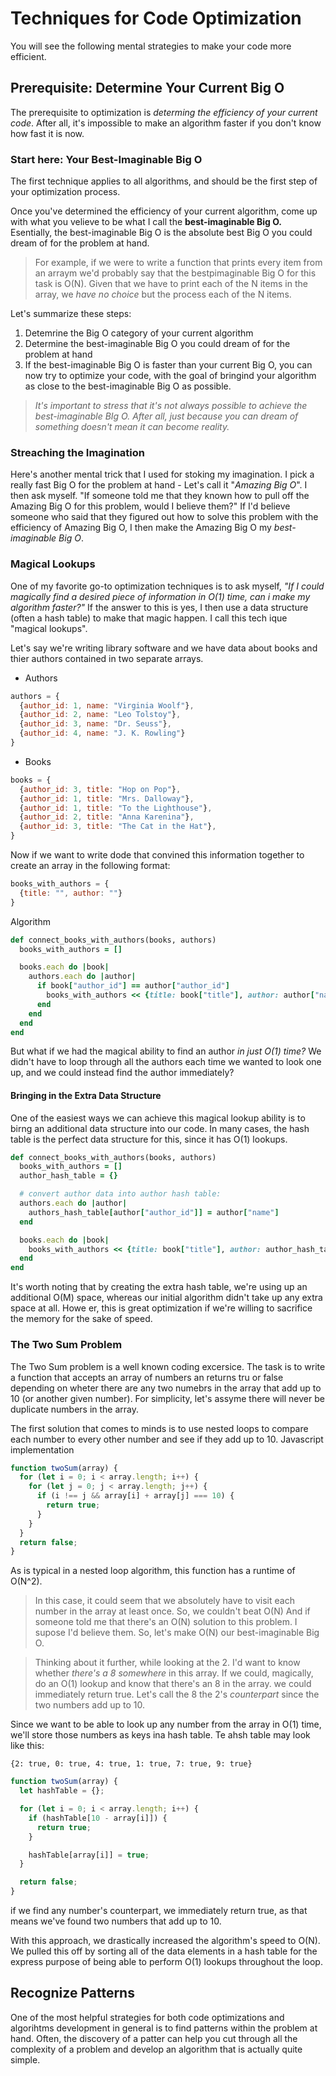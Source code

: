 # Techniques for Code Optimization

You will see the following mental strategies to make your code more efficient.

## Prerequisite: Determine Your Current Big O

The prerequisite to optimization is _determing the efficiency of your current code_. After all, it's impossible to make an algorithm faster if you don't know how fast it is now.

### Start here: Your Best-Imaginable Big O

The first technique applies to all algorithms, and should be the first step of your optimization process.

Once you've determined the efficiency of your current algorithm, come up with what you velieve to be what I call the **best-imaginable Big O.**
Esentially, the best-imaginable Big O is the absolute best Big O you could dream of for the problem at hand.

> For example, if we were to write a function that prints every item from an arraym we'd probably say that the bestpimaginable Big O for this task is O(N). Given that we have to print each of the N items in the array, we _have no choice_ but the process each of the N items.

Let's summarize these steps:

1. Detemrine the Big O category of your current algorithm
2. Determine the best-imaginable Big O you could dream of for the problem at hand
3. If the best-imaginable Big O is faster than your current Big O, you can now try to optimize your code, with the goal of bringind your algorithm as close to the best-imaginable Big O as possible.

> _It's important to stress that it's not always possible to achieve the best-imaginable BIg O. After all, just because you can dream of something doesn't mean it can become reality._

### Streaching the Imagination

Here's another mental trick that I used for stoking my imagination. I pick a really fast Big O for the problem at hand - Let's call it "_Amazing Big O_". I then ask myself. "If someone told me that they known how to pull off the Amazing Big O for this problem, would I believe them?" If I'd believe someone who said that they figured out how to solve this problem with the efficiency of Amazing Big O, I then make the Amazing Big O my _best-imaginable Big O_.

### Magical Lookups

One of my favorite go-to optimization techniques is to ask myself, _"If I could magically find a desired piece of information in O(1) time, can i make my algorithm faster?"_
If the answer to this is yes, I then use a data structure (often a hash table) to make that magic happen. I call this tech ique "magical lookups".

Let's say we're writing library software and we have data about books and thier authors contained in two separate arrays.

- Authors

```javascript
authors = {
  {author_id: 1, name: "Virginia Woolf"},
  {author_id: 2, name: "Leo Tolstoy"},
  {author_id: 3, name: "Dr. Seuss"},
  {author_id: 4, name: "J. K. Rowling"}
}
```

- Books

```javascript
books = {
  {author_id: 3, title: "Hop on Pop"},
  {author_id: 1, title: "Mrs. Dalloway"},
  {author_id: 1, title: "To the Lighthouse"},
  {author_id: 2, title: "Anna Karenina"},
  {author_id: 3, title: "The Cat in the Hat"},
}
```

Now if we want to write dode that convined this information together to create an array in the following format:

```javascript
books_with_authors = {
  {title: "", author: ""}
}
```

Algorithm

```ruby
def connect_books_with_authors(books, authors)
  books_with_authors = []

  books.each do |book|
    authors.each do |author|
      if book["author_id"] == author["author_id"]
        books_with_authors << {title: book["title"], author: author["name"]}
      end
    end
  end
end
```

But what if we had the magical ability to find an author _in just O(1) time?_
We didn't have to loop through all the authors each time we wanted to look one up, and we could instead find the author immediately?

#### Bringing in the Extra Data Structure

One of the easiest ways we can achieve this magical lookup ability is to birng an additional data structure into our code.
In many cases, the hash table is the perfect data structure for this, since it has O(1) lookups.

```ruby
def connect_books_with_authors(books, authors)
  books_with_authors = []
  author_hash_table = {}

  # convert author data into author hash table:
  authors.each do |author|
    authors_hash_table[author["author_id"]] = author["name"]
  end

  books.each do |book|
    books_with_authors << {title: book["title"], author: author_hash_table[book["author_id"]]}
  end
end
```

It's worth noting that by creating the extra hash table, we're using up an additional O(M) space, whereas our initial algorithm didn't take up any extra space at all. Howe er, this is great optimization if we're willing to sacrifice the memory for the sake of speed.

### The Two Sum Problem

The Two Sum problem is a well known coding excersice. The task is to write a function that accepts an array of numbers an returns tru or false depending on wheter there are any two numebrs in the array that add up to 10 (or another given number). For simplicity, let's assyme there will never be duplicate numbers in the array.

The first solution that comes to minds is to use nested loops to compare each number to every other number and see if they add up to 10.
Javascript implementation

```javascript
function twoSum(array) {
  for (let i = 0; i < array.length; i++) {
    for (let j = 0; j < array.length; j++) {
      if (i !== j && array[i] + array[j] === 10) {
        return true;
      }
    }
  }
  return false;
}
```

As is typical in a nested loop algorithm, this function has a runtime of O(N^2).

> In this case, it could seem that we absolutely have to visit each number in the array at least once. So, we couldn't beat O(N) And if someone told me that there's an O(N) solution to this problem. I supose I'd believe them. So, let's make O(N) our best-imaginable Big O.

> Thinking about it further, while looking at the 2. I'd want to know whether _there's a 8 somewhere_ in this array. If we could, magically, do an O(1) lookup and know that there's an 8 in the array. we could immediately return true. Let's call the 8 the 2's _counterpart_ since the two numbers add up to 10.

Since we want to be able to look up any number from the array in O(1) time, we'll store those numbers as keys ina hash table. Te ahsh table may look like this:

`{2: true, 0: true, 4: true, 1: true, 7: true, 9: true}`

```javascript
function twoSum(array) {
  let hashTable = {};

  for (let i = 0; i < array.length; i++) {
    if (hashTable[10 - array[i]]) {
      return true;
    }

    hashTable[array[i]] = true;
  }

  return false;
}
```

if we find any number's counterpart, we immediately return true, as that means we've found two numbers that add up to 10.

With this approach, we drastically increased the algorithm's speed to O(N). We pulled this off by sorting all of the data elements in a hash table for the express purpose of being able to perform O(1) lookups throughout the loop.

## Recognize Patterns

One of the most helpful strategies for both code optimizations and algorihtms development in general is to find patterns within the problem at hand. Often, the discovery of a patter can help you cut through all the complexity of a problem and develop an algorithm that is actually quite simple.
